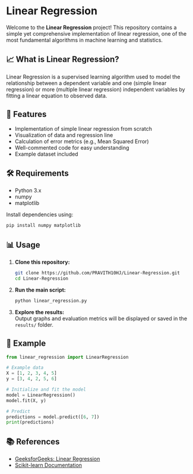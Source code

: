 # Linear Regression

Welcome to the **Linear Regression** project! This repository contains a simple yet comprehensive implementation of linear regression, one of the most fundamental algorithms in machine learning and statistics.

## 📈 What is Linear Regression?

Linear Regression is a supervised learning algorithm used to model the relationship between a dependent variable and one (simple linear regression) or more (multiple linear regression) independent variables by fitting a linear equation to observed data.

## 🚀 Features

- Implementation of simple linear regression from scratch
- Visualization of data and regression line
- Calculation of error metrics (e.g., Mean Squared Error)
- Well-commented code for easy understanding
- Example dataset included

## 🛠️ Requirements

- Python 3.x
- numpy
- matplotlib

Install dependencies using:

```bash
pip install numpy matplotlib
```

## 📊 Usage

1. **Clone this repository:**
   ```bash
   git clone https://github.com/PRAVITH10HJ/Linear-Regression.git
   cd Linear-Regression
   ```

2. **Run the main script:**
   ```bash
   python linear_regression.py
   ```

3. **Explore the results:**  
   Output graphs and evaluation metrics will be displayed or saved in the `results/` folder.

## 📝 Example

```python
from linear_regression import LinearRegression

# Example data
X = [1, 2, 3, 4, 5]
y = [3, 4, 2, 5, 6]

# Initialize and fit the model
model = LinearRegression()
model.fit(X, y)

# Predict
predictions = model.predict([6, 7])
print(predictions)
```

## 📚 References

- [GeeksforGeeks: Linear Regression](https://www.geeksforgeeks.org/linear-regression-python-implementation/)
- [Scikit-learn Documentation](https://scikit-learn.org/stable/modules/linear_model.html#linear-regression)
